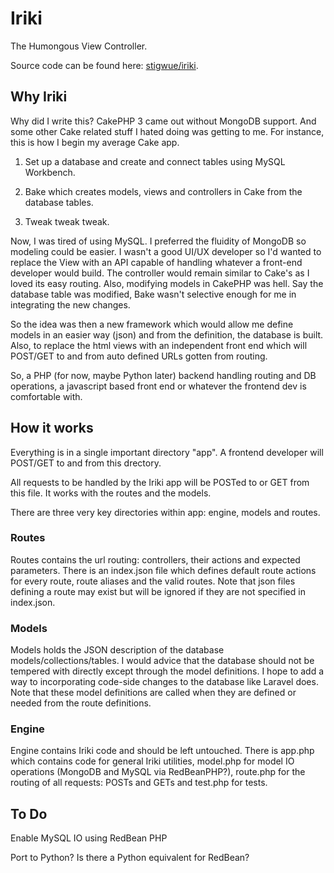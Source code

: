 # Iriki

The Humongous View Controller.

Source code can be found here: [stigwue/iriki](https://github.com/stigwue/iriki).

## Why Iriki

Why did I write this? CakePHP 3 came out without MongoDB support. And some other Cake related stuff I hated doing was getting to me. For instance, this is how I begin my average Cake app.

1. Set up a database and create and connect tables using MySQL Workbench.

2. Bake which creates models, views and controllers in Cake from the database tables.

3. Tweak tweak tweak.

Now, I was tired of using MySQL. I preferred the fluidity of MongoDB so modeling could be easier. I wasn't a good UI/UX developer so I'd wanted to replace the View with an API capable of handling whatever a front-end developer would build. The controller would remain similar to Cake's as I loved its easy routing. Also, modifying models in CakePHP was hell. Say the database table was modified, Bake wasn't selective enough for me in integrating the new changes.

So the idea was then a new framework which would allow me define models in an easier way (json) and from the definition, the database is built. Also, to replace the html views with an independent front end which will POST/GET to and from auto defined URLs gotten from routing.

So, a PHP (for now, maybe Python later) backend handling routing and DB operations, a javascript based front end or whatever the frontend dev is comfortable with.

## How it works

Everything is in a single important directory "app". A frontend developer will POST/GET to and from this drectory.

All requests to be handled by the Iriki app will be POSTed to or GET from this file. It works with the routes and the models.

There are three very key directories within app: engine, models and routes.

### Routes
Routes contains the url routing: controllers, their actions and expected parameters. There is an index.json file which defines default route actions for every route, route aliases and the valid routes. Note that json files defining a route may exist but will be ignored if they are not specified in index.json.

### Models
Models holds the JSON description of the database models/collections/tables. I would advice that the database should not be tempered with directly except through the model definitions. I hope to add a way to incorporating code-side changes to the database like Laravel does. Note that these model definitions are called when they are defined or needed from the route definitions.

### Engine

Engine contains Iriki code and should be left untouched. There is app.php which contains code for general Iriki utilities, model.php for model IO operations (MongoDB and MySQL via RedBeanPHP?), route.php for the routing of all requests: POSTs and GETs and test.php for tests.


## To Do
Enable MySQL IO using RedBean PHP

Port to Python? Is there a Python equivalent for RedBean?
